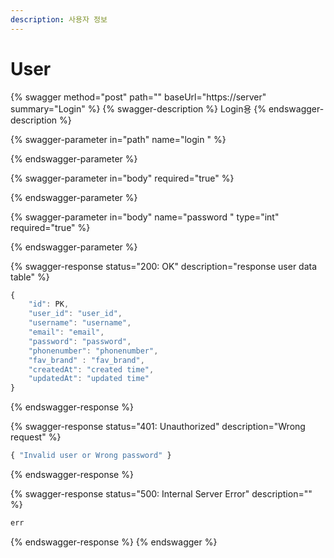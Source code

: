 ```yaml
---
description: 사용자 정보
---
```


# User

{% swagger method="post" path="" baseUrl="https://server" summary="Login" %}
{% swagger-description %}
Login용 
{% endswagger-description %}

{% swagger-parameter in="path" name="login " %}

{% endswagger-parameter %}

{% swagger-parameter in="body" required="true" %}

{% endswagger-parameter %}

{% swagger-parameter in="body" name="password " type="int" required="true" %}

{% endswagger-parameter %}

{% swagger-response status="200: OK" description="response user data table" %}
```javascript
{
    "id": PK,
    "user_id": "user_id",
    "username": "username",
    "email": "email",
    "password": "password",
    "phonenumber": "phonenumber",
    "fav_brand" : "fav_brand",
    "createdAt": "created time",
    "updatedAt": "updated time"
}
```
{% endswagger-response %}

{% swagger-response status="401: Unauthorized" description="Wrong request" %}
```javascript
{ "Invalid user or Wrong password" }
```
{% endswagger-response %}

{% swagger-response status="500: Internal Server Error" description="" %}
```javascript
err
```
{% endswagger-response %}
{% endswagger %}
